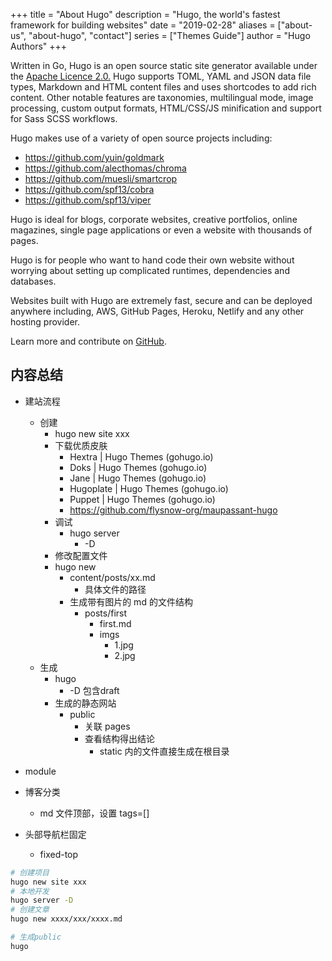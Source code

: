 +++
title = "About Hugo"
description = "Hugo, the world's fastest framework for building websites"
date = "2019-02-28"
aliases = ["about-us", "about-hugo", "contact"]
series = ["Themes Guide"]
author = "Hugo Authors"
+++

Written in Go, Hugo is an open source static site generator available under the [Apache Licence 2.0.](https://github.com/gohugoio/hugo/blob/master/LICENSE) Hugo supports TOML, YAML and JSON data file types, Markdown and HTML content files and uses shortcodes to add rich content. Other notable features are taxonomies, multilingual mode, image processing, custom output formats, HTML/CSS/JS minification and support for Sass SCSS workflows.

Hugo makes use of a variety of open source projects including:

-   https://github.com/yuin/goldmark
-   https://github.com/alecthomas/chroma
-   https://github.com/muesli/smartcrop
-   https://github.com/spf13/cobra
-   https://github.com/spf13/viper

Hugo is ideal for blogs, corporate websites, creative portfolios, online magazines, single page applications or even a website with thousands of pages.

Hugo is for people who want to hand code their own website without worrying about setting up complicated runtimes, dependencies and databases.

Websites built with Hugo are extremely fast, secure and can be deployed anywhere including, AWS, GitHub Pages, Heroku, Netlify and any other hosting provider.

Learn more and contribute on [GitHub](https://github.com/gohugoio).

## 内容总结

-   建站流程
    -   创建
        -   hugo new site xxx
        -   下载优质皮肤
            -   Hextra | Hugo Themes (gohugo.io)
            -   Doks | Hugo Themes (gohugo.io)
            -   Jane | Hugo Themes (gohugo.io)
            -   Hugoplate | Hugo Themes (gohugo.io)
            -   Puppet | Hugo Themes (gohugo.io)
            -   https://github.com/flysnow-org/maupassant-hugo
        -   调试
            -   hugo server
                -   -D
        -   修改配置文件
        -   hugo new
            -   content/posts/xx.md
                -   具体文件的路径
            -   生成带有图片的 md 的文件结构
                -   posts/first
                    -   first.md
                    -   imgs
                        -   1.jpg
                        -   2.jpg
    -   生成
        -   hugo
            -   -D 包含draft
        -   生成的静态网站
            -   public
                -   关联 pages
                -   查看结构得出结论
                    -   static 内的文件直接生成在根目录
-   module

-   博客分类
    -   md 文件顶部，设置 tags=[]
-   头部导航栏固定
    -   fixed-top


```bash
# 创建项目
hugo new site xxx
# 本地开发
hugo server -D
# 创建文章
hugo new xxxx/xxx/xxxx.md

# 生成public
hugo
```